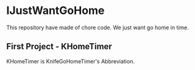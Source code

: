 # IJustWantGoHome
This repository have made of chore code.
We just want go home in time.

## First Project - KHomeTimer
KHomeTimer is KnifeGoHomeTimer's Abbreviation.
